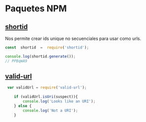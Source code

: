 # Paquetes NPM
## [shortid](https://www.npmjs.com/package/shortid)
Nos permite crear ids unique no secuenciales para usar como urls.
```js
const  shortid  =  require('shortid');

console.log(shortid.generate());
// PPBqWA9
```

## [valid-url](https://www.npmjs.com/package/valid-url)
```js
 var validUrl = require('valid-url');
  
    if (validUrl.isUri(suspect)){
        console.log('Looks like an URI');
    } else {
        console.log('Not a URI');
    }
```